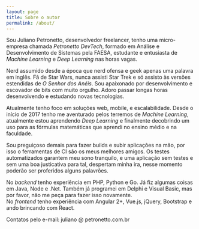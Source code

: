 ```yaml
---
layout: page
title: Sobre o autor
permalink: /about/
---
```


Sou Juliano Petronetto, desenvolvedor freelancer, tenho uma micro-empresa chamada *Petronetto DevTech*, formado em Análise e Desenvolvimento de Sistemas pela FAESA, estudante e entusiasta de *Machine Learning* e *Deep Learning* nas horas vagas.

Nerd assumido desde a época que nerd ofensa e geek apenas uma palavra em inglês.
Fã de Star Wars, nunca assisti Star Trek e só assisto às versões estendidas de *O Senhor dos Anéis*.
Sou apaixonado por desenvolvimento e escovador de bits com muito orgulho. Adoro passar longas horas desenvolvendo e estudando novas tecnologias.

Atualmente tenho foco em soluções web, mobile, e escalabilidade. Desde o início de 2017 tenho me aventurado pelos terremos de *Machine Learning*, atualmente estou aprendendo *Deep Learning* e finalmente decobrindo um uso para as fórmulas matemáticas que aprendi no ensino médio e na faculdade.

Sou preguiçoso demais para fazer builds e subir aplicações na mão, por isso o ferramentas de CI são os meus melhores amigos. Os testes automatizados garantem meu sono tranquilo, e uma aplicação sem testes e sem uma boa justicativa para tal, despertam minha ira, nesse momento poderão ser proferidos alguns palavrões.

No *backend* tenho experiência em PHP, Python e Go. Já fiz algumas coisas em Java, Node e .Net. Também já programei em Delphi e Visual Basic, mas por favor, não me peça para fazer isso novamente.  
No *frontend* tenho experiência com Angular 2+, Vue.js, jQuery, Bootstrap e ando brincando com React.

Contatos pelo e-mail: juliano @ petronetto.com.br
